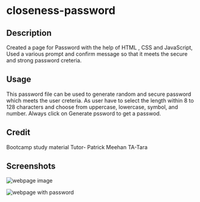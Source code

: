 # closeness-password
## Description
Created a page for Password with the help of HTML , CSS and JavaScript, Used a various prompt and confirm message so that it meets the secure and strong password creteria.

## Usage
This password file can be used to generate random and secure password which meets the user creteria. As user have to select the length within 8 to 128 characters and choose from uppercase, lowercase, symbol, and number. Always click on Generate pssword to get a passwod.

## Credit
Bootcamp study material
Tutor- Patrick Meehan
TA-Tara

## Screenshots

![webpage image](https://github.com/MK0999/closeness-password/assets/130515045/04f315fa-910b-4889-83e9-e1b526b9f09d)

![webpage with password](https://github.com/MK0999/closeness-password/assets/130515045/042b86bb-ae3f-44c6-9802-084c4653c82a)
